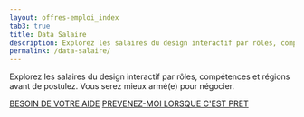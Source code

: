```yaml
---
layout: offres-emploi_index
tab3: true
title: Data Salaire
description: Explorez les salaires du design interactif par rôles, compétences et régions avant de postulez. Vous serez mieux armé(e) pour négocier.
permalink: /data-salaire/
---
```

<p>Explorez les salaires du design interactif par rôles, compétences et régions avant de postulez. Vous serez mieux armé(e) pour négocier.</p>
<a href="#" class="button radius" data-reveal-id="enquete--data-salaire">BESOIN DE VOTRE AIDE</a>
<a href="#" class="button-without-border" data-reveal-id="alerte--data-salaire">PREVENEZ-MOI LORSQUE C'EST PRET</a>